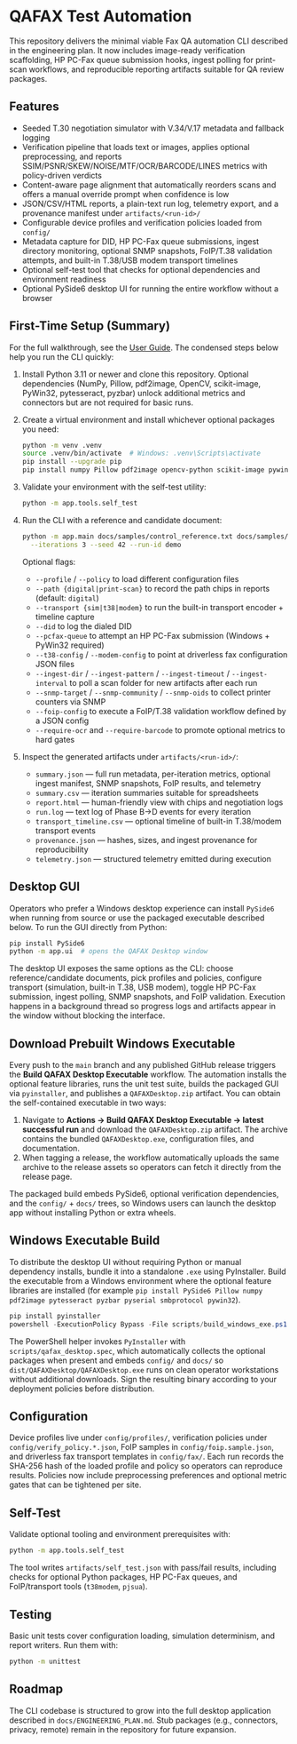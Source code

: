 # QAFAX Test Automation

This repository delivers the minimal viable Fax QA automation CLI described in the
engineering plan. It now includes image-ready verification scaffolding, HP PC-Fax queue
submission hooks, ingest polling for print-scan workflows, and reproducible reporting
artifacts suitable for QA review packages.

## Features

- Seeded T.30 negotiation simulator with V.34/V.17 metadata and fallback logging
- Verification pipeline that loads text or images, applies optional preprocessing, and
  reports SSIM/PSNR/SKEW/NOISE/MTF/OCR/BARCODE/LINES metrics with policy-driven verdicts
- Content-aware page alignment that automatically reorders scans and offers a manual
  override prompt when confidence is low
- JSON/CSV/HTML reports, a plain-text run log, telemetry export, and a provenance manifest
  under `artifacts/<run-id>/`
- Configurable device profiles and verification policies loaded from `config/`
- Metadata capture for DID, HP PC-Fax queue submissions, ingest directory monitoring,
  optional SNMP snapshots, FoIP/T.38 validation attempts, and built-in T.38/USB modem
  transport timelines
- Optional self-test tool that checks for optional dependencies and environment readiness
- Optional PySide6 desktop UI for running the entire workflow without a browser

## First-Time Setup (Summary)

For the full walkthrough, see the [User Guide](docs/USER_GUIDE.md). The condensed steps
below help you run the CLI quickly:

1. Install Python 3.11 or newer and clone this repository. Optional dependencies (NumPy,
   Pillow, pdf2image, OpenCV, scikit-image, PyWin32, pytesseract, pyzbar) unlock additional
   metrics and connectors but are not required for basic runs.
2. Create a virtual environment and install whichever optional packages you need:

   ```bash
   python -m venv .venv
   source .venv/bin/activate  # Windows: .venv\Scripts\activate
   pip install --upgrade pip
   pip install numpy Pillow pdf2image opencv-python scikit-image pywin32 pytesseract pyzbar
   ```

3. Validate your environment with the self-test utility:

   ```bash
   python -m app.tools.self_test
   ```

4. Run the CLI with a reference and candidate document:

   ```bash
   python -m app.main docs/samples/control_reference.txt docs/samples/control_candidate.txt \
     --iterations 3 --seed 42 --run-id demo
   ```

   Optional flags:

   - `--profile` / `--policy` to load different configuration files
   - `--path {digital|print-scan}` to record the path chips in reports (default: `digital`)
   - `--transport {sim|t38|modem}` to run the built-in transport encoder + timeline capture
   - `--did` to log the dialed DID
   - `--pcfax-queue` to attempt an HP PC-Fax submission (Windows + PyWin32 required)
   - `--t38-config` / `--modem-config` to point at driverless fax configuration JSON files
   - `--ingest-dir` / `--ingest-pattern` / `--ingest-timeout` / `--ingest-interval` to poll a
     scan folder for new artifacts after each run
   - `--snmp-target` / `--snmp-community` / `--snmp-oids` to collect printer counters via SNMP
   - `--foip-config` to execute a FoIP/T.38 validation workflow defined by a JSON config
   - `--require-ocr` and `--require-barcode` to promote optional metrics to hard gates

5. Inspect the generated artifacts under `artifacts/<run-id>/`:

   - `summary.json` — full run metadata, per-iteration metrics, optional ingest manifest,
     SNMP snapshots, FoIP results, and telemetry
   - `summary.csv` — iteration summaries suitable for spreadsheets
   - `report.html` — human-friendly view with chips and negotiation logs
   - `run.log` — text log of Phase B→D events for every iteration
   - `transport_timeline.csv` — optional timeline of built-in T.38/modem transport events
   - `provenance.json` — hashes, sizes, and ingest provenance for reproducibility
   - `telemetry.json` — structured telemetry emitted during execution

## Desktop GUI

Operators who prefer a Windows desktop experience can install `PySide6` when running
from source or use the packaged executable described below. To run the GUI directly
from Python:

```bash
pip install PySide6
python -m app.ui  # opens the QAFAX Desktop window
```

The desktop UI exposes the same options as the CLI: choose reference/candidate
documents, pick profiles and policies, configure transport (simulation, built-in
T.38, USB modem), toggle HP PC-Fax submission, ingest polling, SNMP snapshots,
and FoIP validation. Execution happens in a background thread so progress logs and
artifacts appear in the window without blocking the interface.

## Download Prebuilt Windows Executable

Every push to the `main` branch and any published GitHub release triggers the
**Build QAFAX Desktop Executable** workflow. The automation installs the
optional feature libraries, runs the unit test suite, builds the packaged GUI
via `pyinstaller`, and publishes a `QAFAXDesktop.zip` artifact. You can obtain
the self-contained executable in two ways:

1. Navigate to **Actions → Build QAFAX Desktop Executable → latest successful
   run** and download the `QAFAXDesktop.zip` artifact. The archive contains the
   bundled `QAFAXDesktop.exe`, configuration files, and documentation.
2. When tagging a release, the workflow automatically uploads the same archive
   to the release assets so operators can fetch it directly from the release
   page.

The packaged build embeds PySide6, optional verification dependencies, and the
`config/` + `docs/` trees, so Windows users can launch the desktop app without
installing Python or extra wheels.

## Windows Executable Build

To distribute the desktop UI without requiring Python or manual dependency installs,
bundle it into a standalone `.exe` using PyInstaller. Build the executable from a
Windows environment where the optional feature libraries are installed (for example
`pip install PySide6 Pillow numpy pdf2image pytesseract pyzbar pyserial smbprotocol pywin32`).

```powershell
pip install pyinstaller
powershell -ExecutionPolicy Bypass -File scripts/build_windows_exe.ps1
```

The PowerShell helper invokes `PyInstaller` with `scripts/qafax_desktop.spec`, which
automatically collects the optional packages when present and embeds `config/` and
`docs/` so `dist/QAFAXDesktop/QAFAXDesktop.exe` runs on clean operator workstations
without additional downloads. Sign the resulting binary according to your deployment
policies before distribution.

## Configuration

Device profiles live under `config/profiles/`, verification policies under
`config/verify_policy.*.json`, FoIP samples in `config/foip.sample.json`, and
driverless fax transport templates in `config/fax/`. Each run records the
SHA-256 hash of the loaded profile and policy so operators can reproduce
results. Policies now include preprocessing preferences and optional metric
gates that can be tightened per site.

## Self-Test

Validate optional tooling and environment prerequisites with:

```bash
python -m app.tools.self_test
```

The tool writes `artifacts/self_test.json` with pass/fail results, including
checks for optional Python packages, HP PC-Fax queues, and FoIP/transport tools
(`t38modem`, `pjsua`).

## Testing

Basic unit tests cover configuration loading, simulation determinism, and report writers.
Run them with:

```bash
python -m unittest
```

## Roadmap

The CLI codebase is structured to grow into the full desktop application described in
`docs/ENGINEERING_PLAN.md`. Stub packages (e.g., connectors, privacy, remote) remain in the
repository for future expansion.
